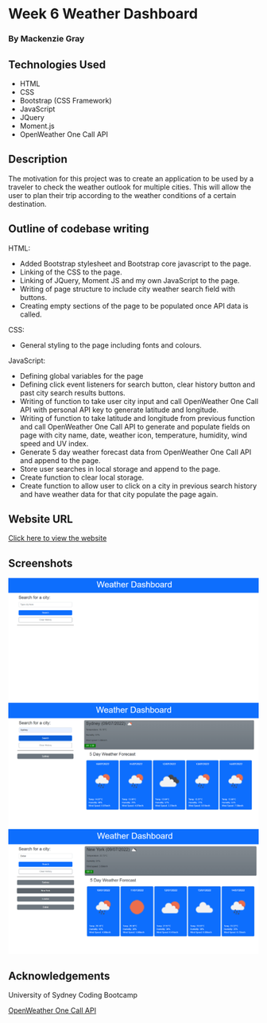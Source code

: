 # Week 6 Weather Dashboard

### By Mackenzie Gray

## Technologies Used 

- HTML
- CSS 
- Bootstrap (CSS Framework)
- JavaScript
- JQuery
- Moment.js
- OpenWeather One Call API

## Description 

The motivation for this project was to create an application to be used by a traveler to check the weather outlook for multiple cities. This will allow the user to plan their trip according to the weather conditions of a certain destination.  

## Outline of codebase writing 

HTML:
- Added Bootstrap stylesheet and Bootstrap core javascript to the page.
- Linking of the CSS to the page.
- Linking of JQuery, Moment JS and my own JavaScript to the page.
- Writing of page structure to include city weather search field with buttons.
- Creating empty sections of the page to be populated once API data is called.

CSS:
- General styling to the page including fonts and colours.

JavaScript:
- Defining global variables for the page 
- Defining click event listeners for search button, clear history button and past city search results buttons.
- Writing of function to take user city input and call OpenWeather One Call API with personal API key to generate latitude and longitude. 
- Writing of function to take latitude and longitude from previous function and call OpenWeather One Call API to generate and populate fields on page with city name, date, weather icon, temperature, humidity, wind speed and UV index.
- Generate 5 day weather forecast data from OpenWeather One Call API and append to the page. 
- Store user searches in local storage and append to the page. 
- Create function to clear local storage. 
- Create function to allow user to click on a city in previous search history and have weather data for that city populate the page again. 

## Website URL

[Click here to view the website](https://mdkgray.github.io/week6_weather_dashboard/)

## Screenshots

![Screenshot-1](./Assets/Screenshots/weather_dashboard_1.PNG)
![Screenshot-2](./Assets/Screenshots/weather_dashboard_2.PNG)
![Screenshot-2](./Assets/Screenshots/weather_dashboard_3.PNG)

## Acknowledgements  

University of Sydney Coding Bootcamp

[OpenWeather One Call API](https://openweathermap.org/api/one-call-api)
